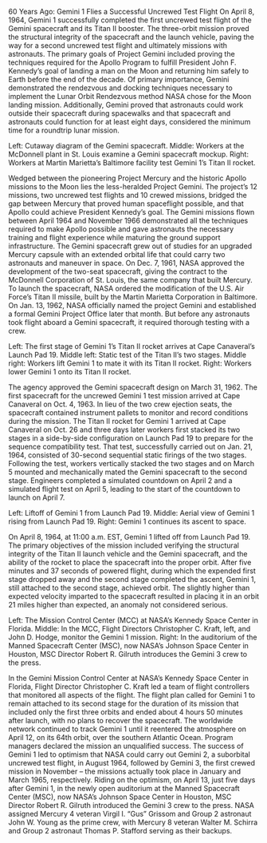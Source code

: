 60 Years Ago: Gemini 1 Flies a Successful Uncrewed Test Flight 
 On April 8, 1964, Gemini 1 successfully completed the first uncrewed test flight of the Gemini spacecraft and its Titan II booster. The three-orbit mission proved the structural integrity of the spacecraft and the launch vehicle, paving the way for a second uncrewed test flight and ultimately missions with astronauts. The primary goals of Project Gemini included proving the techniques required for the Apollo Program to fulfill President John F. Kennedy’s goal of landing a man on the Moon and returning him safely to Earth before the end of the decade. Of primary importance, Gemini demonstrated the rendezvous and docking techniques necessary to implement the Lunar Orbit Rendezvous method NASA chose for the Moon landing mission. Additionally, Gemini proved that astronauts could work outside their spacecraft during spacewalks and that spacecraft and astronauts could function for at least eight days, considered the minimum time for a roundtrip lunar mission.



Left: Cutaway diagram of the Gemini spacecraft. Middle: Workers at the McDonnell plant in St. Louis examine a Gemini spacecraft mockup. Right: Workers at Martin Marietta’s Baltimore facility test Gemini 1’s Titan II rocket.

Wedged between the pioneering Project Mercury and the historic Apollo missions to the Moon lies the less-heralded Project Gemini. The project’s 12 missions, two uncrewed test flights and 10 crewed missions, bridged the gap between Mercury that proved human spaceflight possible, and that Apollo could achieve President Kennedy’s goal. The Gemini missions flown between April 1964 and November 1966 demonstrated all the techniques required to make Apollo possible and gave astronauts the necessary training and flight experience while maturing the ground support infrastructure. The Gemini spacecraft grew out of studies for an upgraded Mercury capsule with an extended orbital life that could carry two astronauts and maneuver in space. On Dec. 7, 1961, NASA approved the development of the two-seat spacecraft, giving the contract to the McDonnell Corporation of St. Louis, the same company that built Mercury. To launch the spacecraft, NASA ordered the modification of the U.S. Air Force’s Titan II missile, built by the Martin Marietta Corporation in Baltimore. On Jan. 13, 1962, NASA officially named the project Gemini and established a formal Gemini Project Office later that month. But before any astronauts took flight aboard a Gemini spacecraft, it required thorough testing with a crew.



Left: The first stage of Gemini 1’s Titan II rocket arrives at Cape Canaveral’s Launch Pad 19. Middle left: Static test of the Titan II’s two stages. Middle right: Workers lift Gemini 1 to mate it with its Titan II rocket. Right: Workers lower Gemini 1 onto its Titan II rocket.

The agency approved the Gemini spacecraft design on March 31, 1962. The first spacecraft for the uncrewed Gemini 1 test mission arrived at Cape Canaveral on Oct. 4, 1963. In lieu of the two crew ejection seats, the spacecraft contained instrument pallets to monitor and record conditions during the mission. The Titan II rocket for Gemini 1 arrived at Cape Canaveral on Oct. 26 and three days later workers first stacked its two stages in a side-by-side configuration on Launch Pad 19 to prepare for the sequence compatibility test. That test, successfully carried out on Jan. 21, 1964, consisted of 30-second sequential static firings of the two stages. Following the test, workers vertically stacked the two stages and on March 5 mounted and mechanically mated the Gemini spacecraft to the second stage. Engineers completed a simulated countdown on April 2 and a simulated flight test on April 5, leading to the start of the countdown to launch on April 7.



Left: Liftoff of Gemini 1 from Launch Pad 19. Middle: Aerial view of Gemini 1 rising from Launch Pad 19. Right: Gemini 1 continues its ascent to space.

On April 8, 1964, at 11:00 a.m. EST, Gemini 1 lifted off from Launch Pad 19. The primary objectives of the mission included verifying the structural integrity of the Titan II launch vehicle and the Gemini spacecraft, and the ability of the rocket to place the spacecraft into the proper orbit. After five minutes and 37 seconds of powered flight, during which the expended first stage dropped away and the second stage completed the ascent, Gemini 1, still attached to the second stage, achieved orbit. The slightly higher than expected velocity imparted to the spacecraft resulted in placing it in an orbit 21 miles higher than expected, an anomaly not considered serious.



Left: The Mission Control Center (MCC) at NASA’s Kennedy Space Center in Florida. Middle: In the MCC, Flight Directors Christopher C. Kraft, left, and John D. Hodge, monitor the Gemini 1 mission. Right: In the auditorium of the Manned Spacecraft Center (MSC), now NASA’s Johnson Space Center in Houston, MSC Director Robert R. Gilruth introduces the Gemini 3 crew to the press.

In the Gemini Mission Control Center at NASA’s Kennedy Space Center in Florida, Flight Director Christopher C. Kraft led a team of flight controllers that monitored all aspects of the flight. The flight plan called for Gemini 1 to remain attached to its second stage for the duration of its mission that included only the first three orbits and ended about 4 hours 50 minutes after launch, with no plans to recover the spacecraft. The worldwide network continued to track Gemini 1 until it reentered the atmosphere on April 12, on its 64th orbit, over the southern Atlantic Ocean. Program managers declared the mission an unqualified success. The success of Gemini 1 led to optimism that NASA could carry out Gemini 2, a suborbital uncrewed test flight, in August 1964, followed by Gemini 3, the first crewed mission in November – the missions actually took place in January and March 1965, respectively. Riding on the optimism, on April 13, just five days after Gemini 1, in the newly open auditorium at the Manned Spacecraft Center (MSC), now NASA’s Johnson Space Center in Houston, MSC Director Robert R. Gilruth introduced the Gemini 3 crew to the press. NASA assigned Mercury 4 veteran Virgil I. “Gus” Grissom and Group 2 astronaut John W. Young as the prime crew, with Mercury 8 veteran Walter M. Schirra and Group 2 astronaut Thomas P. Stafford serving as their backups.